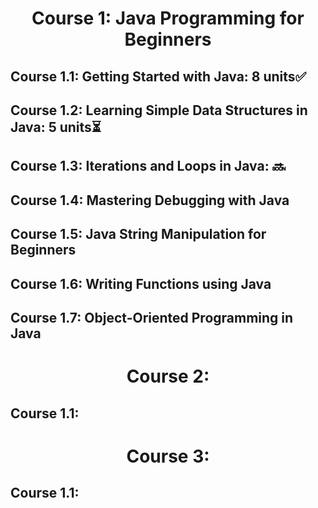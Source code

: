 <h1 align='center'> Course 1: Java Programming for Beginners </h1> 

## Course 1.1: Getting Started with Java: 8 units✅
## Course 1.2: Learning Simple Data Structures in Java: 5 units⏳
## Course 1.3: Iterations and Loops in Java: 🔜
## Course 1.4: Mastering Debugging with Java
## Course 1.5: Java String Manipulation for Beginners
## Course 1.6: Writing Functions using Java
## Course 1.7: Object-Oriented Programming in Java

<h1 align='center'> Course 2:  </h1> 

## Course 1.1:

<h1 align='center'> Course 3:  </h1> 

## Course 1.1:

